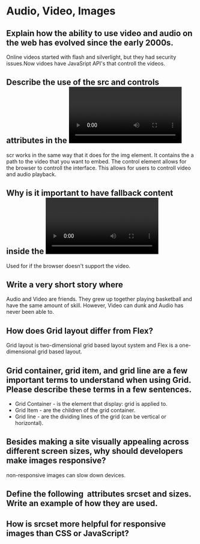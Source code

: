 # Audio, Video, Images


## Explain how the ability to use video and audio on the web has evolved since the early 2000s.

Online videos started with flash and silverlight, but they had security issues.Now vidoes have JavaSript API's that controll the videos.

## Describe the use of the src and controls attributes in the <video> element.

scr works in the same way that it does for the img element. It contains the a path to the video that you want to embed. The control element allows for the browser to controll the interface. This allows for users to controll video and audio playback.

## Why is it important to have fallback content inside the <video> element?

Used for if the browser doesn't support the video.

## Write a very short story where <audio> and <video> are characters.

Audio and Video are friends. They grew up together playing basketball and have the same amount of skill. However, Video can dunk and Audio has never been able to. 

## How does Grid layout differ from Flex?

Grid layout is two-dimensional grid based layout system and Flex is a one-dimensional grid based layout.

## Grid container, grid item, and grid line are a few important terms to understand when using Grid. Please describe these terms in a few sentences.

- Grid Container - is the element that display: grid is applied to.
- Grid Item - are the children of the grid container.
- Grid line - are the dividing lines of the grid (can be vertical or horizontal).

## Besides making a site visually appealing across different screen sizes, why should developers make images responsive?

non-responsive images can slow down devices.

## Define the following <img> attributes srcset and sizes. Write an example of how they are used.



## How is srcset more helpful for responsive images than CSS or JavaScript?